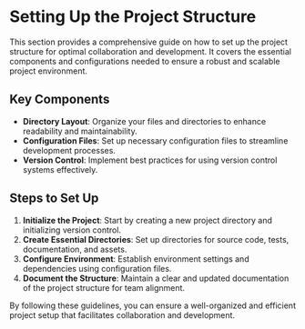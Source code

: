 # Setting Up the Project Structure

This section provides a comprehensive guide on how to set up the project structure for optimal collaboration and development. It covers the essential components and configurations needed to ensure a robust and scalable project environment.

## Key Components

- **Directory Layout**: Organize your files and directories to enhance readability and maintainability.
- **Configuration Files**: Set up necessary configuration files to streamline development processes.
- **Version Control**: Implement best practices for using version control systems effectively.

## Steps to Set Up

1. **Initialize the Project**: Start by creating a new project directory and initializing version control.
2. **Create Essential Directories**: Set up directories for source code, tests, documentation, and assets.
3. **Configure Environment**: Establish environment settings and dependencies using configuration files.
4. **Document the Structure**: Maintain a clear and updated documentation of the project structure for team alignment.

By following these guidelines, you can ensure a well-organized and efficient project setup that facilitates collaboration and development.

